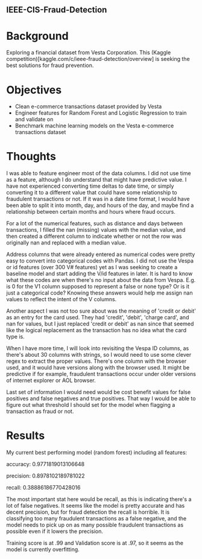 ## IEEE-CIS-Fraud-Detection

# Background
Exploring a financial dataset from Vesta Corporation. This (Kaggle competition)[kaggle.com/c/ieee-fraud-detection/overview] is seeking the best solutions for fraud prevention.

# Objectives
- Clean e-commerce transactions dataset provided by Vesta
- Engineer features for Random Forest and Logistic Regression to train and validate on
- Benchmark machine learning models on the Vesta e-commerce transactions dataset

# Thoughts
I was able to feature engineer most of the data columns. I did not use time as a feature, although I do understand that might have predictive value. I have not experienced converting time deltas to date time, or simply converting it to a different value that could have some relationship to fraudulent transactions or not. If it was in a date time format, I would have been able to split it into month, day, and hours of the day, and maybe find a relationship between certain months and hours where fraud occurs.

For a lot of the numerical features, such as distance and days between transactions, I filled the nan (missing) values with the median value, and then created a different column to indicate whether or not the row was originally nan and replaced with a median value.

Address columns that were already entered as numerical codes were pretty easy to convert into categorical codes with Pandas.
I did not use the Vespa or id features (over 300 V# features) yet as I was seeking to create a baseline model and start adding the V/id features in later. It is hard to know what these codes are when there's no input about the data from Vespa. E.g. is 0 for the V1 column supposed to represent a false or none type? Or is it just a categorical code? Knowing these answers would help me assign nan values to reflect the intent of the V columns.

Another aspect I was not too sure about was the meaning of 'credit or debit' as an entry for the card used. They had 'credit', 'debit', 'charge card', and nan for values, but I just replaced 'credit or debit' as nan since that seemed like the logical replacement as the transaction has no idea what the card type is.

When I have more time, I will look into revisiting the Vespa ID columns, as there's about 30 columns with strings, so I would need to use some clever regex to extract the proper values. There's one column with the browser used, and it would have versions along with the browser used. It might be predictive if for example, fraudulent transactions occur under older versions of internet explorer or AOL browser.

Last set of information I would need would be cost benefit values for false positives and false negatives and true positives. That way I would be able to figure out what threshold I should set for the model when flagging a transaction as fraud or not. 

# Results
My current best performing model (random forest) including all features:

accuracy: 0.9771819013106648

precision: 0.8978102189781022

recall: 0.38886186770428016

The most important stat here would be recall, as this is indicating there's a lot of false negatives. It seems like the model is pretty accurate and has decent precision, but for fraud detection the recall is horrible. It is classifying too many fraudulent transactions as a false negative, and the model needs to pick up on as many possible fraudulent transactions as possible even if it lowers the precision.

Training score is at .99 and Validation score is at .97, so it seems as the model is currently overfitting.

